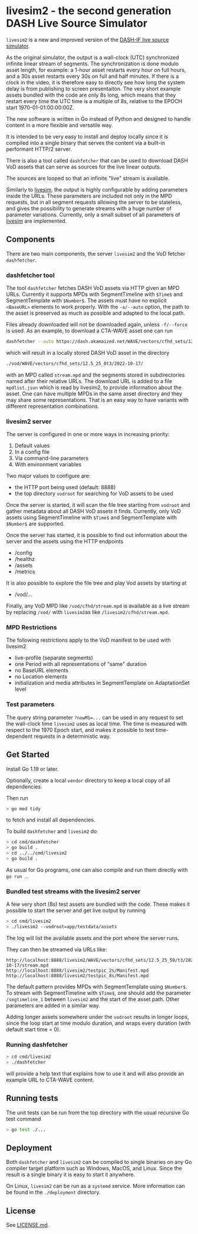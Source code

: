 # livesim2 - the second generation DASH Live Source Simulator

`livesim2` is a new and improved version of the
[DASH-IF live source simulator][1].

As the original simulator, the output is a wall-clock (UTC) synchronized
infinite linear stream of segments. The synchronization is done modulo asset length,
for example: a 1-hour asset restarts every hour on full hours, and a 30s asset
restarts every 30s on full and half minutes. If there is a clock in the video, it is
therefore easy to directly see how long the system delay is from publishing to
screen presentaiton. The very short example assets bundled with the code are only
8s long, which means that they restart every time the UTC time is a multiple of 8s,
relative to the EPOCH start 1970-01-01:00:00:00Z.

The new software is written in Go instead of Python and designed to handle
content in a more flexible and versatile way.

It is intended to be very easy to install and deploy locally
since it is compiled into a single binary that serves the content via a built-in
performant HTTP/2 server.

There is also a tool called `dashfetcher` that can be used to download
DASH VoD assets that can serve as sources for the live
linear outputs.

The sources are looped so that an infinite "live" stream is available.

Similarly to [livesim][1], the output is highly configurable by adding parameters inside the URLs.
These parameters are included not only in the MPD requests, but in
all segment requests allowing the server to be stateless, and
gives the possibility to generate streams with a huge number of
parameter variations. Currently, only a small subset of
all parameters of [livesim][1] are implemented.

## Components

There are two main components, the server `livesim2` and the VoD fetcher
`dashfetcher`.

### dashfetcher tool

The tool `dashfetcher` fetches DASH VoD assets via HTTP given an MPD URLs.
Currently it supports MPDs with SegmentTimeline with `$Time$` and
SegmentTemplate with `$Number$`. The assets must have no explicit `<BaseURL>` elements to
work properly. With the `-a/--auto` option, the path to the asset is preserved
as much as possible and adapted to the local path.

Files already downloaded will not be downloaded again, unless `-f/--force` is
used. As an example, to download a CTA-WAVE asset one can run

```sh
dashfetcher --auto https://dash.akamaized.net/WAVE/vectors/cfhd_sets/12.5_25_50/t3/2022-10-17/stream.mpd
```

which will result in a locally stored DASH VoD asset in the directory

```sh
./vod/WAVE/vectors/cfhd_sets/12.5_25_0t3/2022-10-17/
```

with an MPD called `stream.mpd` and the segments stored in subdirectories named after their relative
URLs. The download URL is added to a file `mpdlist.json` which is read by livesim2, to provide
information about the asset.
One can have multiple MPDs in the same asset directory and they may share some representations.
That is an easy way to have variants with different representation combinations.

### livesim2 server

The server is configured in one or more ways in increasing priority:

1. Default values
2. In a config file
3. Via command-line parameters
4. With environment variables

Two major values to configure are:

* the HTTP port being used (default: 8888)
* the top directory `vodroot` for searching for VoD assets to be used

Once the server is started, it will scan the file tree starting from
`vodroot` and gather metadata about all DASH VoD assets it finds.
Currently, only VoD assets using SegmentTimeline with `$Time$` and
SegmentTemplate with `$Number$`  are supported.

Once the server has started, it is possible to find out information about the server and
the assets using the HTTP endpoints

* /config
* /healthz
* /assets
* /metrics

It is also possible to explore the file tree and play Vod assets by starting at

* /vod/...

Finally, any VoD MPD like `/vod/cfhd/stream.mpd` is available as a live stream by
replacing `/vod/` with `livesim2`as like `/livesim2/cfhd/stream.mpd`.

### MPD Restrictions

The following restrictions apply to the VoD manifest to be used with livesim2

* live-profile (separate segments)
* one Period with all representations of "same" duration
* no BaseURL elements
* no Location elements
* initialization and media attributes in SegmentTemplate on AdaptationSet level

### Test parameters

The query string parameter `?nowMS=...` can be used in any request
to set the wall-clock time `livesim2` uses as local time. The time is measured with respect to
the 1970 Epoch start, and makes it possible to test time-dependent requests in a deterministic way.

## Get Started

Install Go 1.19 or later.

Optionally, create a local `vendor` directory to keep a local copy of
all dependencies.

Then run

```sh
> go mod tidy
```

to fetch and install all dependencies.

To build `dashfetcher` and `livesim2` do

```sh
> cd cmd/dashfetcher
> go build .
> cd ../../cmd/livesim2
> go build .
```

As usual for Go programs, one can also compile and run them directly with `go run .`.

### Bundled test streams with the livesim2 server

A few very short (8s) test assets are bundled with the code.
These makes it possible to start the server and get live output by running

```sh
> cd cmd/livesim2
> ./livesim2 --vodroot=app/testdata/assets
```

The log will list the available assets and the port where the server runs.

They can then be streamed via URLs like:

```link
http://localhost:8888/livesim2/WAVE/vectors/cfhd_sets/12.5_25_50/t3/2022-10-17/stream.mpd
http://localhost:8888/livesim2/testpic_2s/Manifest.mpd
http://localhost:8888/livesim2/testpic_8s/Manifest.mpd
```

The default pattern provides MPDs with SegmentTemplate using `$Number$`. To stream with
SegmentTimeline with `$Time$`, one should add the parameter `/segtimeline_1` between
`livesim2` and the start of the asset path. Other parameters are added in a similar way.

Adding longer assets somewhere under the `vodroot` results in longer loops, since
the loop start at time modulo duration, and wraps every duration (with default start time = 0).

### Running dashfetcher

```sh
> cd cmd/livesim2
> ./dashfetcher
```

will provide a help text that explains how to use it and will also provide an example URL
to CTA-WAVE content.

## Running tests

The unit tests can be run from the top directory with the usual recursive Go test command

```sh
> go test ./...
```

## Deployment

Both `dashfetcher` and `livesim2` can be compiled to single binaries
on any Go compiler target platform such as Windows, MacOS, and Linux.
Since the result is a single binary it is easy to start it anywhere.

On Linux, `livesim2` can be run as a `systemd` service.
More information can be found in the `./deployment` directory.

## License

See [LICENSE.md](LICENSE.md).

[1]: (https://github.com/Dash-Industry-Forum/dash-live-source-simulator)
